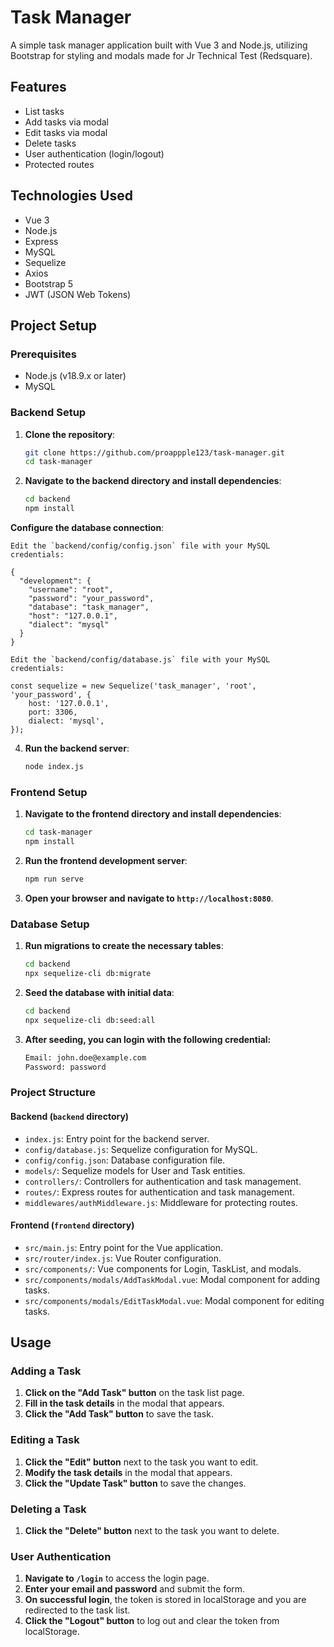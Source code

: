 # Task Manager

A simple task manager application built with Vue 3 and Node.js, utilizing Bootstrap for styling and modals made for Jr Technical Test (Redsquare).

## Features

- List tasks
- Add tasks via modal
- Edit tasks via modal
- Delete tasks
- User authentication (login/logout)
- Protected routes

## Technologies Used

- Vue 3
- Node.js
- Express
- MySQL
- Sequelize
- Axios
- Bootstrap 5
- JWT (JSON Web Tokens)

## Project Setup

### Prerequisites

- Node.js (v18.9.x or later)
- MySQL

### Backend Setup

1. **Clone the repository**:

    ```bash
    git clone https://github.com/proappple123/task-manager.git
    cd task-manager
    ```

2. **Navigate to the backend directory and install dependencies**:

    ```bash
    cd backend
    npm install
    ```

**Configure the database connection**:

    Edit the `backend/config/config.json` file with your MySQL credentials:

    {
      "development": {
        "username": "root",
        "password": "your_password",
        "database": "task_manager",
        "host": "127.0.0.1",
        "dialect": "mysql"
      }
    }

    Edit the `backend/config/database.js` file with your MySQL credentials:

    const sequelize = new Sequelize('task_manager', 'root', 'your_password', {
        host: '127.0.0.1',
        port: 3306, 
        dialect: 'mysql',
    });

4. **Run the backend server**:

    ```bash
    node index.js
    ```

### Frontend Setup

1. **Navigate to the frontend directory and install dependencies**:

    ```bash
    cd task-manager
    npm install
    ```

2. **Run the frontend development server**:

    ```bash
    npm run serve
    ```

3. **Open your browser and navigate to `http://localhost:8080`**.

### Database Setup

1. **Run migrations to create the necessary tables**:

    ```bash
    cd backend
    npx sequelize-cli db:migrate
    ```

2. **Seed the database with initial data**:

    ```bash
    cd backend
    npx sequelize-cli db:seed:all
    ```
3. **After seeding, you can login with the following credential:**

    ```bash
    Email: john.doe@example.com
    Password: password
    ```

### Project Structure

#### Backend (`backend` directory)

- `index.js`: Entry point for the backend server.
- `config/database.js`: Sequelize configuration for MySQL.
- `config/config.json`: Database configuration file.
- `models/`: Sequelize models for User and Task entities.
- `controllers/`: Controllers for authentication and task management.
- `routes/`: Express routes for authentication and task management.
- `middlewares/authMiddleware.js`: Middleware for protecting routes.

#### Frontend (`frontend` directory)

- `src/main.js`: Entry point for the Vue application.
- `src/router/index.js`: Vue Router configuration.
- `src/components/`: Vue components for Login, TaskList, and modals.
- `src/components/modals/AddTaskModal.vue`: Modal component for adding tasks.
- `src/components/modals/EditTaskModal.vue`: Modal component for editing tasks.

## Usage

### Adding a Task

1. **Click on the "Add Task" button** on the task list page.
2. **Fill in the task details** in the modal that appears.
3. **Click the "Add Task" button** to save the task.

### Editing a Task

1. **Click the "Edit" button** next to the task you want to edit.
2. **Modify the task details** in the modal that appears.
3. **Click the "Update Task" button** to save the changes.

### Deleting a Task

1. **Click the "Delete" button** next to the task you want to delete.

### User Authentication

1. **Navigate to `/login`** to access the login page.
2. **Enter your email and password** and submit the form.
3. **On successful login**, the token is stored in localStorage and you are redirected to the task list.
4. **Click the "Logout" button** to log out and clear the token from localStorage.

